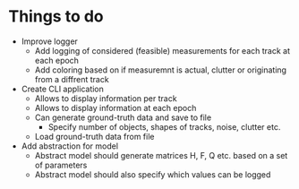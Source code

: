 # Things to do
- Improve logger
  - Add logging of considered (feasible) measurements for each track at each epoch
  - Add coloring based on if measuremnt is actual, clutter or originating from a diffrent track
- Create CLI application
  - Allows to display information per track
  - Allows to display information at each epoch
  - Can generate ground-truth data and save to file
    - Specify number of objects, shapes of tracks, noise, clutter etc.
  - Load ground-truth data from file
- Add abstraction for model
  - Abstract model should generate matrices H, F, Q etc. based on a set of parameters
  - Abstract model should also specify which values can be logged

